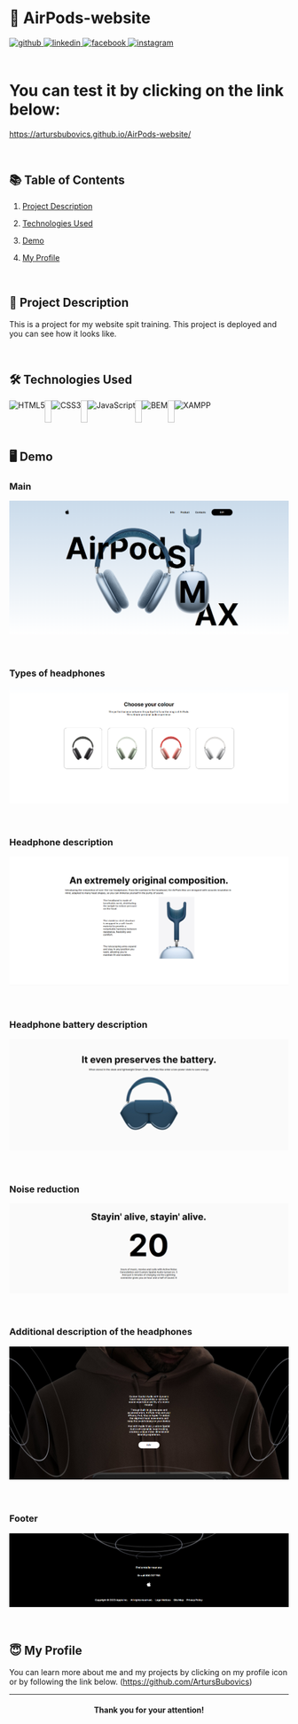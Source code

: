 # 🌟 AirPods-website

<div align="left">
<a href="https://github.com/ArtursBubovics" target="_blank">
<img src=https://img.shields.io/badge/github-%2324292e.svg?&style=for-the-badge&logo=github&logoColor=white alt=github style="margin-bottom: 5px;" />
</a>
<a href="https://www.linkedin.com/in/artur-bubovich-24a971219/" target="_blank">
<img src=https://img.shields.io/badge/linkedin-%231E77B5.svg?&style=for-the-badge&logo=linkedin&logoColor=white alt=linkedin style="margin-bottom: 5px;" />
</a>  
<a href="https://www.facebook.com/profile.php?id=100017181036981" target="_blank">
<img src=https://img.shields.io/badge/facebook-%232E87FB.svg?&style=for-the-badge&logo=facebook&logoColor=white alt=facebook style="margin-bottom: 5px;" />
</a>
<a href="https://www.instagram.com/arturubu/" target="_blank">
<img src=https://img.shields.io/badge/instagram-%23000000.svg?&style=for-the-badge&logo=instagram&logoColor=white alt=instagram style="margin-bottom: 5px;" />
</a> 
</div>  

<br>

# You can test it by clicking on the link below:

https://artursbubovics.github.io/AirPods-website/


<br>

## 📚 Table of Contents

1. [Project Description](#-project-description)
2. [Technologies Used](#technologies_used)
3. [Demo](#demo)
4. [My Profile](#my_profile)

   <br>

## 📖 Project Description

This is a project for my website spit training. This project is deployed and you can see how it looks like.

   <br>

## 🛠️ <a name="technologies_used">Technologies Used</a> 

<div style="display: flex;">
<img src="https://profilinator.rishav.dev/skills-assets/html5-original-wordmark.svg" height="40" alt="HTML5"  />
<img width="12" />
<img src="https://profilinator.rishav.dev/skills-assets/css3-original-wordmark.svg" height="40" alt="CSS3"  />
<img width="12" />
<img src="https://profilinator.rishav.dev/skills-assets/javascript-original.svg" height="40" alt="JavaScript"  />
<img width="12" />
<img src="https://profilinator.rishav.dev/skills-assets/bem.svg" height="40" alt="BEM"  />
<img width="12" />
<img src="https://profilinator.rishav.dev/skills-assets/xampp.png" height="40" alt="XAMPP"  />
</div>

   <br>

## 🖥️ <a name="demo">Demo</a> 

   ### Main
   
   <kbd> 
      <img src="https://github.com/ArtursBubovics/AirPods-website/blob/main/images/1_screen.PNG" alt="Main"/>
   </kbd>

   <br>
   <br>
   <br>

   ### Types of headphones
   
   <kbd> 
      <img src="https://github.com/ArtursBubovics/AirPods-website/blob/main/images/2_screen.PNG" alt="Types of headphones"/>
   </kbd> 
   
   <br>
   <br>
   <br>

   ### Headphone description
   
   <kbd> 
      <img src="https://github.com/ArtursBubovics/AirPods-website/blob/main/images/3_screen.PNG" alt="Headphone description"/>
   </kbd>
   
   <br>
   <br>
   <br>

   ### Headphone battery description
   
   <kbd> 
      <img src="https://github.com/ArtursBubovics/AirPods-website/blob/main/images/4_screen.PNG" alt="Headphone battery description"/>
   </kbd> 
   
   <br>
   <br>
   <br>

   ### Noise reduction
   
   <kbd> 
      <img src="https://github.com/ArtursBubovics/AirPods-website/blob/main/images/5_screen.PNG" alt="Noise reduction"/>
   </kbd>  
   
   <br>
   <br>
   <br>

   ### Additional description of the headphones
   
   <kbd> 
      <img src="https://github.com/ArtursBubovics/AirPods-website/blob/main/images/6_screen.PNG" alt="Additional description of the headphones"/>
   </kbd>  

   <br>
   <br>
   <br>

   ### Footer
   
   <kbd> 
      <img src="https://github.com/ArtursBubovics/AirPods-website/blob/main/images/7_screen.PNG" alt="Footer"/>
   </kbd>  
   
   <br>
   <br>
   <br>

## :innocent: <a name="my_profile"> My Profile</a>

You can learn more about me and my projects by clicking on my profile icon or by following the link below.
(https://github.com/ArtursBubovics)

----

<div align="center">
    
#### Thank you for your attention!

</div>
